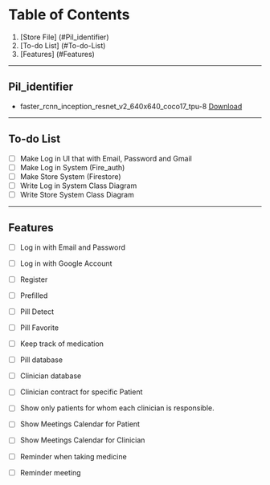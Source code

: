 # Table of Contents
1. [Store File] (#Pil_identifier)
2. [To-do List] (#To-do-List)
3. [Features] (#Features)

---

## Pil_identifier

- faster_rcnn_inception_resnet_v2_640x640_coco17_tpu-8 [Download](https://drive.google.com/file/d/1hf3xRdbGpKeerWvzEZhnTc4OZkxeXZe7/view?usp=sharing)

---

## To-do List
- [ ] Make Log in UI that with Email, Password and Gmail
- [ ] Make Log in System (Fire_auth)
- [ ] Make Store System (Firestore)
- [ ] Write Log in System Class Diagram 
- [ ] Write Store System Class Diagram 

---

## Features
- [ ] Log in with Email and Password
- [ ] Log in with Google Account
- [ ] Register
- [ ] Prefilled
- [ ] Pill Detect
- [ ] Pill Favorite
- [ ] Keep track of medication
- [ ] Pill database
- [ ] Clinician database
- [ ] Clinician contract for specific Patient
- [ ] Show only patients for whom each clinician is responsible.
- [ ] Show Meetings Calendar for Patient
- [ ] Show Meetings Calendar for Clinician
- [ ] Reminder when taking medicine
- [ ] Reminder meeting

